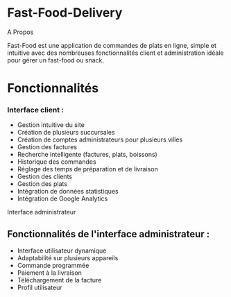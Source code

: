# Fast-Food-Delivery
A Propos

Fast-Food est une application de commandes de plats en ligne, simple et intuitive avec des nombreuses fonctionnalités client et administration idéale pour gérer un fast-food ou snack.

# Fonctionnalités
### Interface client :

- Gestion intuitive du site
- Création de plusieurs succursales
- Création de comptes administrateurs pour plusieurs villes
- Gestion des factures
- Recherche intelligente (factures, plats, boissons)
- Historique des commandes
- Réglage des temps de préparation et de livraison
- Gestion des clients
- Gestion des plats
- Intégration de données statistiques
- Intégration de Google Analytics

Interface administrateur
## Fonctionnalités de l'interface administrateur :

- Interface utilisateur dynamique
- Adaptabilité sur plusieurs appareils
- Commande programmée
- Paiement à la livraison
- Téléchargement de la facture
- Profil utilisateur
